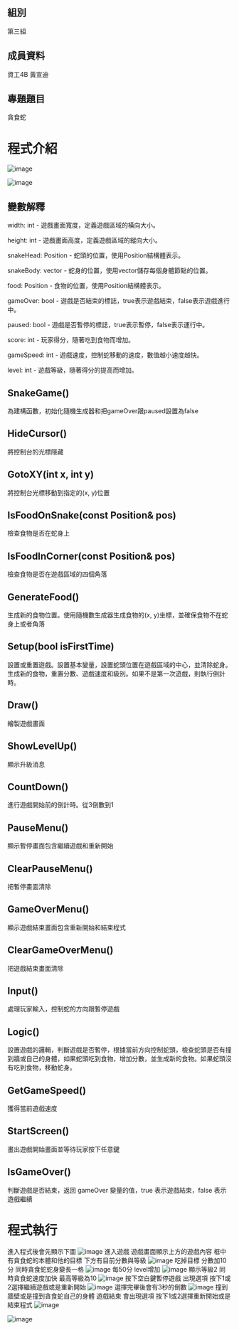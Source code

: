 ## 組別
第三組

## 成員資料
資工4B 黃宣迪

## 專題題目
貪食蛇

# 程式介紹
![image](https://github.com/chichi-coconut/-/blob/picture/%E8%9E%A2%E5%B9%95%E6%93%B7%E5%8F%96%E7%95%AB%E9%9D%A2%20Position.png)


![image](https://github.com/chichi-coconut/-/blob/picture/%E8%9E%A2%E5%B9%95%E6%93%B7%E5%8F%96%E7%95%AB%E9%9D%A2%20SnakeGame.png)
## 變數解釋
width: int - 遊戲畫面寬度，定義遊戲區域的橫向大小。

height: int - 遊戲畫面高度，定義遊戲區域的縱向大小。

snakeHead: Position - 蛇頭的位置，使用Position結構體表示。

snakeBody: vector<Position> - 蛇身的位置，使用vector儲存每個身體節點的位置。

food: Position - 食物的位置，使用Position結構體表示。

gameOver: bool - 遊戲是否結束的標誌，true表示遊戲結束，false表示遊戲進行中。

paused: bool - 遊戲是否暫停的標誌，true表示暫停，false表示運行中。

score: int - 玩家得分，隨著吃到食物而增加。

gameSpeed: int - 遊戲速度，控制蛇移動的速度，數值越小速度越快。

level: int - 遊戲等級，隨著得分的提高而增加。

## SnakeGame()
為建構函數，初始化隨機生成器和把gameOver跟paused設置為false
## HideCursor()
將控制台的光標隱藏
## GotoXY(int x, int y)
將控制台光標移動到指定的(x, y)位置
## IsFoodOnSnake(const Position& pos)
檢查食物是否在蛇身上
## IsFoodInCorner(const Position& pos)
檢查食物是否在遊戲區域的四個角落
## GenerateFood()
生成新的食物位置。使用隨機數生成器生成食物的(x, y)坐標，並確保食物不在蛇身上或者角落
## Setup(bool isFirstTime)
設置或重置遊戲。設置基本變量，設置蛇頭位置在遊戲區域的中心，並清除蛇身。生成新的食物，重置分數、遊戲速度和級別。如果不是第一次遊戲，則執行倒計時。
## Draw() 
繪製遊戲畫面
## ShowLevelUp() 
顯示升級消息
## CountDown()
進行遊戲開始前的倒計時。從3倒數到1
## PauseMenu()
顯示暫停畫面包含繼續遊戲和重新開始
## ClearPauseMenu()
把暫停畫面清除
## GameOverMenu()
顯示遊戲結束畫面包含重新開始和結束程式
## ClearGameOverMenu()
把遊戲結束畫面清除
## Input()
處理玩家輸入，控制蛇的方向跟暫停遊戲
## Logic()
設置遊戲的邏輯，判斷遊戲是否暫停，根據當前方向控制蛇頭，檢查蛇頭是否有撞到牆或自己的身體，如果蛇頭吃到食物，增加分數，並生成新的食物。如果蛇頭沒有吃到食物，移動蛇身。
## GetGameSpeed()
獲得當前遊戲速度
## StartScreen()
畫出遊戲開始畫面並等待玩家按下任意鍵
## IsGameOver()
判斷遊戲是否結束，返回 gameOver 變量的值，true 表示遊戲結束，false 表示遊戲繼續

# 程式執行
進入程式後會先顯示下圖
![image](https://github.com/chichi-coconut/-/blob/picture/%E8%9E%A2%E5%B9%95%E6%93%B7%E5%8F%96%E7%95%AB%E9%9D%A2%202024-06-16%20102836.png)
進入遊戲 遊戲畫面顯示上方的遊戲內容 框中有貪食蛇的本體和他的目標 下方有目前分數與等級
![image](https://github.com/chichi-coconut/-/blob/picture/%E8%9E%A2%E5%B9%95%E6%93%B7%E5%8F%96%E7%95%AB%E9%9D%A2%202024-06-16%20102854.png)
吃掉目標 分數加10分 同時貪食蛇蛇身變長一格
![image](https://github.com/chichi-coconut/-/blob/picture/%E8%9E%A2%E5%B9%95%E6%93%B7%E5%8F%96%E7%95%AB%E9%9D%A2%202024-06-16%20102914.png)
每50分 level增加
![image](https://github.com/chichi-coconut/-/blob/picture/%E8%9E%A2%E5%B9%95%E6%93%B7%E5%8F%96%E7%95%AB%E9%9D%A2%202024-06-16%20102932.png)
顯示等級2 同時貪食蛇速度加快 最高等級為10
![image](https://github.com/chichi-coconut/-/blob/picture/%E8%9E%A2%E5%B9%95%E6%93%B7%E5%8F%96%E7%95%AB%E9%9D%A2%202024-06-16%20102942.png)
按下空白鍵暫停遊戲 出現選項 按下1或2選擇繼續遊戲或是重新開始
![image](https://github.com/chichi-coconut/-/blob/picture/%E8%9E%A2%E5%B9%95%E6%93%B7%E5%8F%96%E7%95%AB%E9%9D%A2%202024-06-16%20102949.png)
選擇完畢後會有3秒的倒數
![image](https://github.com/chichi-coconut/-/blob/picture/%E8%9E%A2%E5%B9%95%E6%93%B7%E5%8F%96%E7%95%AB%E9%9D%A2%202024-06-16%20102959.png)
撞到牆壁或是撞到貪食蛇自己的身體 遊戲結束 會出現選項 按下1或2選擇重新開始或是結束程式
![image](https://github.com/chichi-coconut/-/blob/picture/%E8%9E%A2%E5%B9%95%E6%93%B7%E5%8F%96%E7%95%AB%E9%9D%A2%202024-06-16%20103029.png)

![image](https://github.com/chichi-coconut/-/blob/picture/%E8%9E%A2%E5%B9%95%E6%93%B7%E5%8F%96%E7%95%AB%E9%9D%A2%202024-06-16%20103041.png)


